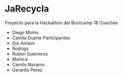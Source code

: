 # JaRecycla
Proyecto para la Hackathon del Bootcamp 18 
Coaches
- Diego Minho
- Camila Duarte
Participantes
- Gio Amaini
- Rodrigo
- Ruben Guerreros
- Monica
- Camilo Navarro
- Gerardo Perez

